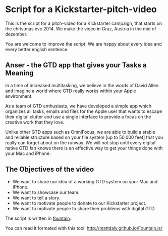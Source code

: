 Script for a Kickstarter-pitch-video
====================================

This is the script for a pitch-video for a Kickstarter campaign, that starts on the christmas eve 2014.
We make the video in Graz, Austria in the mid of dezember.

You are welcome to improve the script.
We are happy about every idea and every better english sentence.

Anser - the GTD app that gives your Tasks a Meaning
---------------------------------------------------

In a time of increased multitasking, we believe in the words of David Allen and imagine a world where GTD really works within your Apple environment.

As a team of GTD enthusiasts, we have developed a simple app which organizes all tasks, emails and files for the Apple user that wants to escape their digital clutter and use a single interface to provide a focus on the creative work that they love.

Unlike other GTD apps such as OmniFocus, we are able to build a stable and reliable structure based on your file system [up to 50,000 feet] that you really can forget about on the runway. We will not stop until every digital native GTD fan knows there is an effective way to get your things done with your Mac and iPhone.

The Objectives of the video
---------------------------

- We want to share our idea of a working GTD system on your Mac and iPhone. 
- We want to showcase our team. 
- We want to tell a story. 
- We want to motivate people to donate to our Kickstarter project. 
- We want to motivate people to share their problems with digital GTD.


The script is written in [fountain](http://fountain.io).

You can read it formated with this tool: <http://mattdaly.github.io/Fountain.js/>




